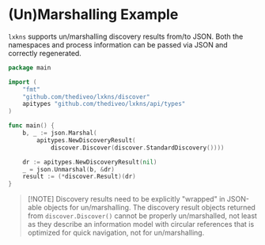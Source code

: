 # (Un)Marshalling Example

`lxkns` supports un/marshalling discovery results from/to JSON. Both the
namespaces and process information can be passed via JSON and correctly
regenerated.

```go
package main

import (
    "fmt"
    "github.com/thediveo/lxkns/discover"
    apitypes "github.com/thediveo/lxkns/api/types"
)

func main() {
    b, _ := json.Marshal(
        apitypes.NewDiscoveryResult(
            discover.Discover(discover.StandardDiscovery())))

    dr := apitypes.NewDiscoveryResult(nil)
    _ = json.Unmarshal(b, &dr)
    result := (*discover.Result)(dr)
}
```

> [!NOTE] Discovery results need to be explicitly "wrapped" in JSON-able objects
> for un/marshalling. The discovery result objects returned from
> `discover.Discover()` cannot be properly un/marshalled, not least as they
> describe an information model with circular references that is optimized for
> quick navigation, not for un/marshalling.
